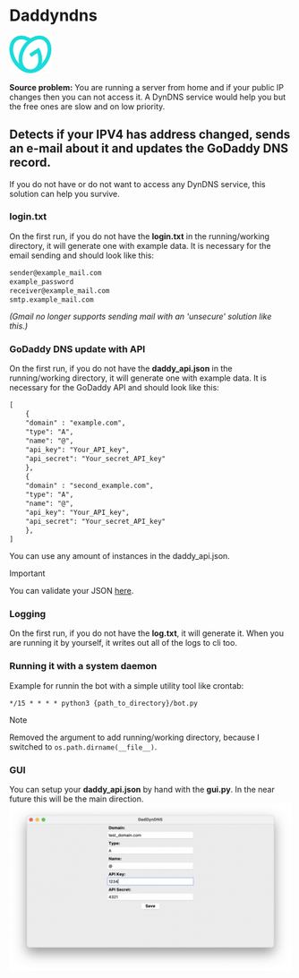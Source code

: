 # Daddyndns
<img src="https://raw.githubusercontent.com/notvillers/GoDaddyAPI-dyndns/main/misc/godaddy_logo.png" alt="godaddy" width="75"/>

**Source problem:** You are running a server from home and if your public IP changes then you can not access it. A DynDNS service would help you but the free ones are slow and on low priority.

## Detects if your IPV4 has address changed, sends an e-mail about it and updates the GoDaddy DNS record.
If you do not have or do not want to access any DynDNS service, this solution can help you survive.

### login.txt
On the first run, if you do not have the **login.txt** in the running/working directory, it will generate one with example data. It is necessary for the email sending and should look like this:
```
sender@example_mail.com
example_password
receiver@example_mail.com
smtp.example_mail.com
```
_(Gmail no longer supports sending mail with an 'unsecure' solution like this.)_

### GoDaddy DNS update with API
On the first run, if you do not have the **daddy_api.json** in the running/working directory, it will generate one with example data. It is necessary for the GoDaddy API and should look like this:
```
[
    {
    "domain" : "example.com",
    "type": "A",
    "name": "@",
    "api_key": "Your_API_key",
    "api_secret": "Your_secret_API_key"
    },
    {
    "domain" : "second_example.com",
    "type": "A",
    "name": "@",
    "api_key": "Your_API_key",
    "api_secret": "Your_secret_API_key"
    },
]
```
You can use any amount of instances in the daddy_api.json.
> [!IMPORTANT]
> You can validate your JSON [here](https://jsonlint.com/).

### Logging
On the first run, if you do not have the **log.txt**, it will generate it.
When you are running it by yourself, it writes out all of the logs to cli too.

### Running it with a system daemon
Example for runnin the bot with a simple utility tool like crontab:
```
*/15 * * * * python3 {path_to_directory}/bot.py
```
> [!NOTE]
> Removed the argument to add running/working directory, because I switched to `os.path.dirname(__file__)`.

### GUI
You can setup your **daddy_api.json** by hand with the **gui.py**.
In the near future this will be the main direction.
![GUI](https://raw.githubusercontent.com/notvillers/GoDaddyAPI-dyndns/main/misc/gui_json.png)